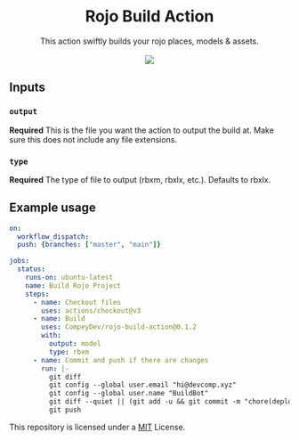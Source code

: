 <div align="center">
  <h1>Rojo Build Action</h1>
  This action swiftly builds your rojo places, models & assets. 
  <br>
  <br>
  <img src="https://media.discordapp.net/attachments/1016799328389574747/1031582625418190888/unknown.png"></img> 
</div>                                                                                   



## Inputs

### `output`

**Required** This is the file you want the action to output the build at. Make sure this does not include any file extensions. 

### `type`

**Required** The type of file to output (rbxm, rbxlx, etc.). Defaults to rbxlx.  

## Example usage

```yml
on:
  workflow_dispatch:
  push: {branches: ["master", "main"]}

jobs:
  status:
    runs-on: ubuntu-latest
    name: Build Rojo Project
    steps:
      - name: Checkout files
        uses: actions/checkout@v3
      - name: Build
        uses: CompeyDev/rojo-build-action@0.1.2
        with:
          output: model
          type: rbxm
      - name: Commit and push if there are changes
        run: |-
          git diff
          git config --global user.email "hi@devcomp.xyz"
          git config --global user.name "BuildBot"
          git diff --quiet || (git add -u && git commit -m "chore(deploy): build rojo project")
          git push               
```

This repository is licensed under a [MIT](https://compeydev.mit-license.org) License.
